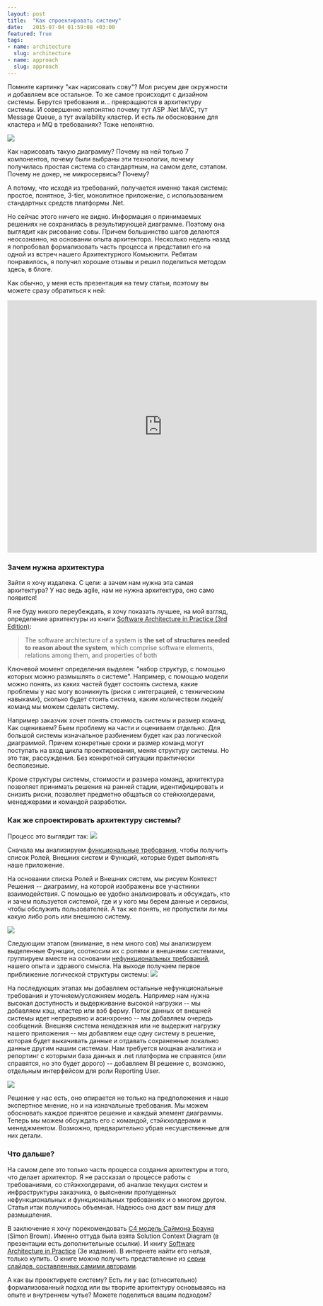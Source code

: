 ```yaml
---
layout: post
title:  "Как cпроектировать систему"
date:   2015-07-04 01:59:08 +03:00
featured: True
tags: 
- name: architecture
  slug: architecture
- name: approach
  slug: approach
---
```

Помните картинку "как нарисовать сову"? Мол рисуем две окружности и добавляем все остальное. То же самое происходит с дизайном системы. Берутся требования и... превращаются в архитектуру системы. И совершенно непонятно почему тут ASP .Net MVC, тут Message Queue, а тут availability кластер. И есть ли обоснование для кластера и MQ в требованиях? Тоже непонятно.

![](https://dl.dropboxusercontent.com/u/15949847/Blog/How%20to%20design/logical%20diagram.PNG)

Как нарисовать такую диаграмму? Почему на ней только 7 компонентов, почему были выбраны эти технологии, почему получилась простая система со стандартным, на самом деле, сэтапом. Почему не докер, не микросервисы? Почему?

А потому, что исходя из <!--more--> требований, получается именно такая система: простое, понятное, 3-tier, монолитное приложение, с использованием стандартных средств платформы .Net.

Но сейчас этого ничего не видно. Информация о принимаемых решениях не сохранилась в результирующей диаграмме. Поэтому она выглядит как рисование совы. Причем большинство шагов делаются неосознанно, на основании опыта архитектора. Несколько недель назад я попробовал формализовать часть процесса и представил его на одной из встреч нашего Архитектурного Комьюнити. Ребятам понравилось, я получил хорошие отзывы и решил поделиться методом здесь, в блоге.

Как обычно, у меня есть презентация на тему статьи, поэтому вы можете сразу обратиться к ней:

<iframe src="https://onedrive.live.com/embed?cid=CEB20B23FFD270C6&resid=CEB20B23FFD270C6%21601&authkey=&em=2&wdAr=1.7777777777777777" width="700" height="570" frameborder="0" scrolling="no"></iframe>

### Зачем нужна архитектура

Зайти я хочу издалека. С цели: а зачем нам нужна эта самая архитектура? У нас ведь agile, нам не нужна архитектура, оно само появится!

Я не буду никого переубеждать, я хочу показать лучшее, на мой взгляд, определение архитектуры из книги [Software Architecture in Practice (3rd Edition)](http://www.amazon.com/Software-Architecture-Practice-Edition-Engineering/dp/0321815734): 
> The software architecture of a system is **the set of structures needed to reason about the system**, which comprise software elements, relations among them, and properties of both

Ключевой момент определения выделен: "набор структур, с помощью которых можно размышлять о системе". Например, с помощью модели можно понять, из каких частей будет состоять система, какие проблемы у нас могу возникнуть (риски с интеграцией, с техническим навыками), сколько будет стоить система, каким количеством людей/команд мы можем сделать систему.

Например заказчик хочет понять стоимость системы и размер команд. Как оцениваем? Бьем проблему на части и оцениваем отдельно. Для большой системы изначальное разбиением будет как раз логической диаграммой. Причем конкретные сроки и размер команд могут поступать на вход цикла проектирования, меняя структуру системы. Но это так, рассуждения. Без конкретной ситуации практически бесполезные.

Кроме структуры системы, стоимости и размера команд, архитектура позволяет принимать решения на ранней стадии,  идентифицировать и снизить риски, позволяет предметно общаться со стейкхолдерами, менеджерами и командой разработки.

### Как же спроектировать архитектуру системы?

Процесс это выглядит так:
![](https://dl.dropboxusercontent.com/u/15949847/Blog/How%20to%20design/Design%20process.PNG)

Сначала мы анализируем [функциональные требования](https://en.wikipedia.org/wiki/Functional_requirement), чтобы получить список Ролей, Внешних систем и Функций, которые будет выполнять наше приложение.  

На основании списка Ролей и Внешних систем, мы рисуем Контекст Решения -- диаграмму, на которой изображены все участники взаимодействия. С помощью ее удобно анализировать и обсуждать, кто и зачем пользуется системой, где и у кого мы берем данные и сервисы, чтобы обслужить пользователей. А так же понять, не пропустили ли мы какую либо роль или внешнюю систему.

![](https://dl.dropboxusercontent.com/u/15949847/Blog/How%20to%20design/Solution%20context.PNG)

Следующим этапом (внимание, в нем много сов) мы анализируем выделенные Функции, соотносим их с ролями и внешними системами, группируем вместе на основании [нефункциональных требований](https://en.wikipedia.org/wiki/Non-functional_requirement), нашего опыта и здравого смысла. На выходе получаем первое приближение логической структуры системы:
![](https://dl.dropboxusercontent.com/u/15949847/Blog/How%20to%20design/Logical%20view%20I.PNG)

На последующих этапах мы добавляем остальные нефункциональные требования и уточняем/усложняем модель. Например нам нужна высокая доступность и выдерживание высокой нагрузки -- мы добавляем кэш, кластер или вэб ферму. Поток данных от внешней системы идет непрерывно и асинхронно -- мы добавляем очередь сообщений. Внешняя система ненадежная или не выдержит нагрузку нашего приложения -- мы добавляем еще одну систему в решение, которая будет выкачивать данные и отдавать сохраненные локально данные другим нашим системам. Нам требуется мощная аналитика и репортинг с которыми база данных и .net платформа не справятся (или справятся, но это будет дорого) -- добавляем BI решение с, возможно, отдельным интерфейсом для роли Reporting User.

![](https://dl.dropboxusercontent.com/u/15949847/Blog/How%20to%20design/Logical%20view%20II.PNG)
 
Решение у нас есть, оно опирается не только на предположения и наше экспертное мнение, но и на изначальные требования. Мы можем обосновать каждое принятое решение и каждый элемент диаграммы. Теперь мы можем обсуждать его с командой, стэйкхолдерами и менеджментом. Возможно, предварительно убрав несущественные для них детали.

### Что дальше?

На самом деле это только часть процесса создания архитектуры и того, что делает архитектор. Я не рассказал о процессе работы с требованиями, со стйэкхолдерами, об анализе текущих систем и инфраструктуры заказчика, о выяснении пропущенных нефункциональных и функциональных требованиях и о многом другом. Статья итак получилось объемная. Надеюсь она даст вам пищу для размышления.

В заключение я хочу порекомендовать [C4 модель Саймона Брауна](https://leanpub.com/software-architecture-for-developers/read#c4) (Simon Brown). Именно оттуда была взята Solution Context Diagram (в презентации есть дополнительные ссылки). И книгу [Software Architecture in Practice](http://www.amazon.com/Software-Architecture-Practice-Edition-Engineering/dp/0321815734) (3е издание). В интернете найти его нельзя, только купить. О книге можно получить представление из [серии слайдов, составленных самими авторами](http://www.slideshare.net/rickkazman/sap3-chapter-1).

А как вы проектируете систему? Есть ли у вас (относительно) формализованный подход или вы творите архитектуру основываясь на опыте и внутреннем чутье? Можете поделиться вашим подходом?
